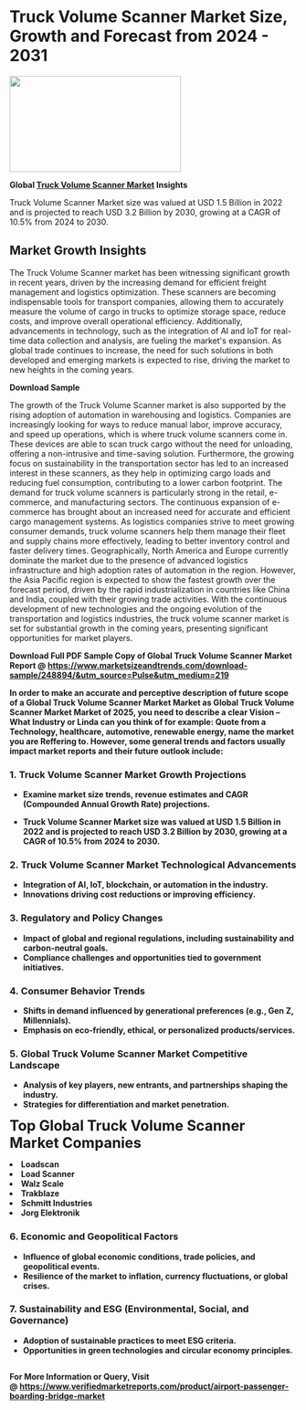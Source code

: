 <H1>Truck Volume Scanner Market Size, Growth and Forecast from 2024 - 2031</H1><img class="aligncenter size-medium wp-image-584254" src="https://thirdeyenews.in/wp-content/uploads/2024/09/Global-Market-Research-300x168.jpeg" alt="" width="300" height="168" /><p><strong>Global&nbsp;<a href="https://www.marketsizeandtrends.com/download-sample/248894/&amp;utm_source=Pulse&amp;utm_medium=219">Truck Volume Scanner Market</a> Insights</strong></p><p>Truck Volume Scanner Market size was valued at USD 1.5 Billion in 2022 and is projected to reach USD 3.2 Billion by 2030, growing at a CAGR of 10.5% from 2024 to 2030.</p><p><h2>Market Growth Insights</h2> <p>The Truck Volume Scanner market has been witnessing significant growth in recent years, driven by the increasing demand for efficient freight management and logistics optimization. These scanners are becoming indispensable tools for transport companies, allowing them to accurately measure the volume of cargo in trucks to optimize storage space, reduce costs, and improve overall operational efficiency. Additionally, advancements in technology, such as the integration of AI and IoT for real-time data collection and analysis, are fueling the market's expansion. As global trade continues to increase, the need for such solutions in both developed and emerging markets is expected to rise, driving the market to new heights in the coming years.</p> <p><strong>Download Sample</strong></p> <p>The growth of the Truck Volume Scanner market is also supported by the rising adoption of automation in warehousing and logistics. Companies are increasingly looking for ways to reduce manual labor, improve accuracy, and speed up operations, which is where truck volume scanners come in. These devices are able to scan truck cargo without the need for unloading, offering a non-intrusive and time-saving solution. Furthermore, the growing focus on sustainability in the transportation sector has led to an increased interest in these scanners, as they help in optimizing cargo loads and reducing fuel consumption, contributing to a lower carbon footprint. The demand for truck volume scanners is particularly strong in the retail, e-commerce, and manufacturing sectors. The continuous expansion of e-commerce has brought about an increased need for accurate and efficient cargo management systems. As logistics companies strive to meet growing consumer demands, truck volume scanners help them manage their fleet and supply chains more effectively, leading to better inventory control and faster delivery times. Geographically, North America and Europe currently dominate the market due to the presence of advanced logistics infrastructure and high adoption rates of automation in the region. However, the Asia Pacific region is expected to show the fastest growth over the forecast period, driven by the rapid industrialization in countries like China and India, coupled with their growing trade activities. With the continuous development of new technologies and the ongoing evolution of the transportation and logistics industries, the truck volume scanner market is set for substantial growth in the coming years, presenting significant opportunities for market players.</p> <p><strong></p><p><span class=""><strong>Download Full PDF Sample Copy of Global Truck Volume Scanner Market Report</strong> @ <a href="https://www.marketsizeandtrends.com/download-sample/248894/&amp;utm_source=Pulse&amp;utm_medium=219" target="_blank">https://www.marketsizeandtrends.com/download-sample/248894/&amp;utm_source=Pulse&amp;utm_medium=219</a></span></p><p>In order to make an accurate and perceptive description of future scope of a Global&nbsp;Truck Volume Scanner Market Market as Global&nbsp;Truck Volume Scanner Market Market of 2025, you need to describe a clear Vision &ndash; What Industry or Linda can you think of for example: Quote from a Technology, healthcare, automotive, renewable energy, name the market you are Reffering to. However, some general trends and factors usually impact market reports and their future outlook include:</p><h3>1.&nbsp;<strong>Truck Volume Scanner Market Growth Projections</strong></h3><ul><li>Examine market size trends, revenue estimates and CAGR (Compounded Annual Growth Rate) projections.</li><li><p>Truck Volume Scanner Market size was valued at USD 1.5 Billion in 2022 and is projected to reach USD 3.2 Billion by 2030, growing at a CAGR of 10.5% from 2024 to 2030.</p></li></ul><h3>2.&nbsp;<strong>Truck Volume Scanner Market Technological Advancements</strong></h3><ul><li>Integration of AI, IoT, blockchain, or automation in the industry.</li><li>Innovations driving cost reductions or improving efficiency.</li></ul><h3>3.&nbsp;<strong>Regulatory and Policy Changes</strong></h3><ul><li>Impact of global and regional regulations, including sustainability and carbon-neutral goals.</li><li>Compliance challenges and opportunities tied to government initiatives.</li></ul><h3>4.&nbsp;<strong>Consumer Behavior Trends</strong></h3><ul><li>Shifts in demand influenced by generational preferences (e.g., Gen Z, Millennials).</li><li>Emphasis on eco-friendly, ethical, or personalized products/services.</li></ul><h3>5.&nbsp;<strong>Global Truck Volume Scanner Market Competitive Landscape</strong></h3><ul><li>Analysis of key players, new entrants, and partnerships shaping the industry.</li><li>Strategies for differentiation and market penetration.</li></ul><p data-pm-slice="1 1 []"><span style="color: inherit; font-family: inherit; font-size: 25px;">Top Global Truck Volume Scanner Market Companies</span></p><div class="" data-test-id=""><p><li>Loadscan</li><li> Load Scanner</li><li> Walz Scale</li><li> Trakblaze</li><li> Schmitt Industries</li><li> Jorg Elektronik</li></p></div><h3>6.&nbsp;<strong>Economic and Geopolitical Factors</strong></h3><ul><li>Influence of global economic conditions, trade policies, and geopolitical events.</li><li>Resilience of the market to inflation, currency fluctuations, or global crises.</li></ul><h3>7.&nbsp;<strong>Sustainability and ESG (Environmental, Social, and Governance)</strong></h3><ul><li>Adoption of sustainable practices to meet ESG criteria.</li><li>Opportunities in green technologies and circular economy principles.</li></ul><h2><strong style="font-size: 14px;">For More Information or Query, Visit @&nbsp;</strong><a style="background-color: #ffffff; font-size: 14px;" href="https://www.marketsizeandtrends.com/report/truck-volume-scanner-market/" target="_blank">https://www.verifiedmarketreports.com/product/airport-passenger-boarding-bridge-market</a></h2>
